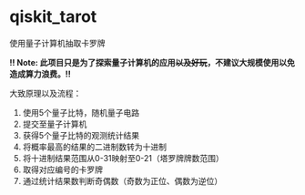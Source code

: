 # qiskit_tarot
使用量子计算机抽取卡罗牌

**!! Note: 此项目只是为了探索量子计算机的应用~~以及好玩~~，不建议大规模使用以免造成算力浪费。!!**

大致原理以及流程：
1. 使用5个量子比特，随机量子电路
2. 提交至量子计算机
3. 获得5个量子比特的观测统计结果
4. 将概率最高的结果的二进制数转为十进制
5. 将十进制结果范围从0-31映射至0-21（塔罗牌牌数范围）
6. 取得对应编号的卡罗牌
7. 通过统计结果数判断奇偶数（奇数为正位、偶数为逆位）
